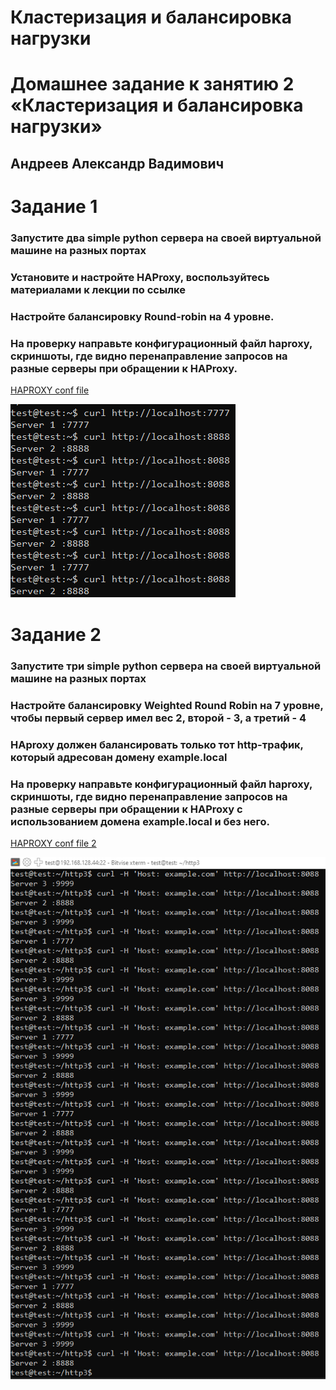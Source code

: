 # Кластеризация и балансировка нагрузки

# Домашнее задание к занятию 2 «Кластеризация и балансировка нагрузки»
## Андреев Александр Вадимович

# Задание 1
### Запустите два simple python сервера на своей виртуальной машине на разных портах
### Установите и настройте HAProxy, воспользуйтесь материалами к лекции по ссылке
### Настройте балансировку Round-robin на 4 уровне.
### На проверку направьте конфигурационный файл haproxy, скриншоты, где видно перенаправление запросов на разные серверы при обращении к HAProxy.

[HAPROXY conf file](https://github.com/AndreevAleksandr/CandLB/blob/main/Conf_File/haproxy1.cfg "Конфигурационный файл HAPROXY")

![Screen2](img/2.png)		

# Задание 2
### Запустите три simple python сервера на своей виртуальной машине на разных портах
### Настройте балансировку Weighted Round Robin на 7 уровне, чтобы первый сервер имел вес 2, второй - 3, а третий - 4
### HAproxy должен балансировать только тот http-трафик, который адресован домену example.local
### На проверку направьте конфигурационный файл haproxy, скриншоты, где видно перенаправление запросов на разные серверы при обращении к HAProxy c использованием домена example.local и без него.

[HAPROXY conf file 2](https://github.com/AndreevAleksandr/CandLB/tree/main/Conf_File "Конфигурационный файл HAPROXY_2")

![Screen4](img/4.png)
